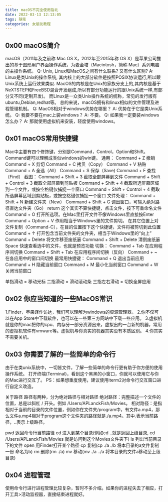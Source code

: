 ```yaml
---
title: macOS不完全使用指北
date: 2022-03-13 12:13:05
tags: 随笔
categories: 女朋友教程
---
```


## 0x00 macOS简介
macOS（2011年及之前称 Mac OS X，2012年至2015年称 OS X）是苹果公司推出的基于图形用户界面操作系统，为麦金塔（Macintosh，简称 Mac）系列电脑的主操作系统。
Q: Unix, Linux和MacOS之间有什么联系? 又有什么区别?
A: Linux是类Unix的操作系统, 其内核上的大部分软件是按照POSIX协议运行,所以跟Unix系统上运行效果类似.
MacOS的内核是在Unix的家族分支上的,其内核是基于NeXTSTEP和FreeBSD混合开发组成,所以有部分功能运行的跟Unix系统一样,有部分又不同(定制开发)。
而Linux是一众类Unix操作系统的统称，常见的发行版有ubuntu,Debian,redhat等。
总的来说，macOS拥有和linux相似的文件管理及进程管理机制。
Q: MacOS相对于windows优势在哪里？
A: 优势在于它是类Unix系统。
Q: 我要不要在mac上装windows？
A: 不要。
Q: 如果我一定要装windows怎么办？
A: 那就使用虚拟机来安装，轻度使用windows。

<!--more-->
## 0x01 macOS常用快捷键
Mac中主要有四个修饰键，分别是Command，Control，Option和Shift。
Command键可以理解成类似windows的win键。
通用：
Command + Z 撤销
Command + X 剪切
Command + C 拷贝（Copy）
Command + V 粘贴
Command + A 全选（All）
Command + S 保存（Save)
Command + F 查找（Find）
截图：
Command + Shift + 3 截取全部屏幕到文件
Command + Shift + Control + 3 截取全部屏幕到剪贴板
Command + Shift + 4 截取所选屏幕区域到一个文件，或按空格键仅捕捉一个窗口
Command + Shift + Control + 4 截取所选屏幕区域到剪贴板，或按空格键仅捕捉一个窗口
文件处理：
Command + Shift + N 新建文件夹（New）
Command + Shift + G 调出窗口，可输入绝对路径直达文件夹（Go）
return 这个其实不算快捷键，点击文件，按下可重命名文件
Command + O 打开所选项。在Mac里打开文件不像Windows里直接按Enter
Command + Option + V 作用相当于Windows里的文件剪切。
在其它位置上对文件复制（Command-C），在目的位置按下这个快捷键，文件将被剪切到此位置
Command + ↑ 打开包含当前文件夹的文件夹，相当于Windows里的“向上”
Command + Delete 将文件移至废纸篓
Command + Shift + Delete 清倒废纸篓
Space 快速查看选中的文件，也就是预览功能
切换：
Command + Tab 在应用程序间切换
Command + Shift + Tab 在应用程序间切换（反向）
Command + ~ 在各应用中的窗口间切换
最常用快捷键：
Command + Q 退出当前应用
Command + H 隐藏当前窗口
Command + M 最小化当前窗口
Command + W 关闭当前窗口

单指滑动 = 移动光标
二指滑动 = 滑动滚动条
三指左右滑动 = 切换全屏应用



## 0x02 你应当知道的一些MacOS常识
1.Finder，苹果译作访达，我们可以理解为windows的资源管理器。
2.你不仅可以在App Store中下载软件，也可以在一些第三方网站中下载一些应用。
3.虚拟机就是你的mac把你的cpu、内存分一部分资源出来，虚拟出的一台新的机器，常用的虚拟机软件有vmware等。虚拟机与你真实的机器其实没有本质区别。
4.你其实不需要关机。

## 0x03 你需要了解的一些简单的命令行
由于在类unix系统中，一切皆文件，了解一些简单的命令行更有助于你方便的使用操作系统。
打开终端(Terminal)，看到这个黑黑的小窗口，你就可以使用它与你的Mac进行交互了。
PS：如果想重度使用，建议使用iterm2对命令行交互窗口进行自定义改造。

关于路径
路径有两种，分为绝对路径与相对路径
绝对路径：完整描述一个文件的位置，总是以斜杠 / 开头。例如 /Users/APLanckFish/Movies。
相对路径：是指相对于当前的目录的文件位置，例如你在文件夹/program中，有文件a.mp4，那么文件a.mp4相对于program这个文件夹的路径就是./a.mp4。其中.表示当前路径，..表示上级路径。

pwd 返回命令行当前路径
cd 进入到某个目录(例如cd ..就是返回上级目录, cd /Users/APLanckFish/Movies 就是访问到这个Movies文件夹下)
ls 列出当前目录下的文件
open 用Finder打开某个路径
cp 复制(cp ./a ./b 将本目录的a文件复制一份 命名为b)
rm 删除(rm ./a)
mv 移动(mv ./a ../a 将本目录的文件a移动至上级目录)

## 0x04 进程管理
使用命令行进行进程管理比较复杂，暂时不多介绍。如果你的进程失去了相应，打开工具>活动监视器，直接结束进程就好。